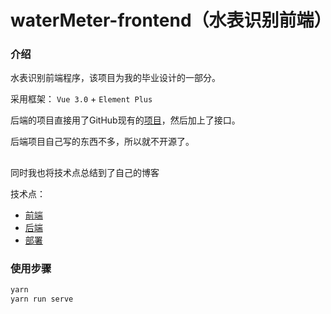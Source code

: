 # waterMeter-frontend（水表识别前端）

### 介绍

水表识别前端程序，该项目为我的毕业设计的一部分。

采用框架： `Vue 3.0` + `Element Plus`

后端的项目直接用了GitHub现有的[项目](https://github.com/Denstiny2017/WaterMeter)，然后加上了接口。

后端项目自己写的东西不多，所以就不开源了。

##  

同时我也将技术点总结到了自己的博客

技术点：

- [前端](https://wiidede.github.io/graduation-project-front-end-knowledge/)
- [后端](https://wiidede.github.io/graduation-project-back-end-knowledge/)
- [部署](https://wiidede.github.io/graduation-project-note/#_3-%E9%83%A8%E7%BD%B2%E9%98%BF%E9%87%8C%E4%BA%91%E6%9C%8D%E5%8A%A1%E5%99%A8)

### 使用步骤

```bash
yarn
yarn run serve
```

